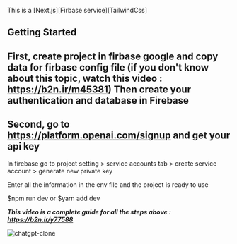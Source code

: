 This is a [Next.js][Firbase service][TailwindCss]

## Getting Started
First, create project in firbase google and copy data for firbase config file
(if you don't know about this topic, watch this video : https://b2n.ir/m45381)
Then create your authentication and database in Firebase
-------------------------------
Second, go to https://platform.openai.com/signup and get your api key
-------------------------------
In firebase go to project setting > service accounts tab > create service account > generate new private key 

Enter all the information in the env file and the project is ready to use

$npm run dev
or
$yarn add dev

***This video is a complete guide for all the steps above : https://b2n.ir/y77588***

![chatgpt-clone](https://user-images.githubusercontent.com/73787882/220591382-e93e8ddf-8cf0-465f-b905-80d680726d36.png)
